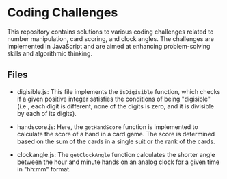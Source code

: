# Coding Challenges

This repository contains solutions to various coding challenges related to number manipulation, card scoring, and clock angles. The challenges are implemented in JavaScript and are aimed at enhancing problem-solving skills and algorithmic thinking.

## Files

 - digisible.js: This file implements the `isDigisible` function, which checks if a given positive integer satisfies the conditions of being "digisible" (i.e., each    digit is different, none of the digits is zero, and it is divisible by each of its digits).

 - handscore.js: Here, the `getHandScore` function is implemented to calculate the score of a hand in a card game. The score is determined based on the sum of the        cards in a single suit or the rank of the cards.

 - clockangle.js: The `getClockAngle` function calculates the shorter angle between the hour and minute hands on an analog clock for a given time in "hh:mm" format.
